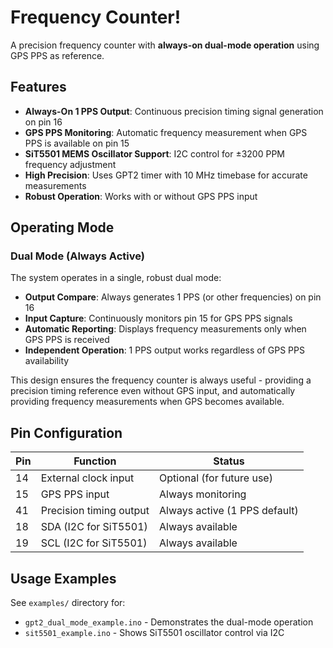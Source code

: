 # Frequency Counter!

A precision frequency counter with **always-on dual-mode operation** using GPS PPS as reference.

## Features

- **Always-On 1 PPS Output**: Continuous precision timing signal generation on pin 16
- **GPS PPS Monitoring**: Automatic frequency measurement when GPS PPS is available on pin 15
- **SiT5501 MEMS Oscillator Support**: I2C control for ±3200 PPM frequency adjustment
- **High Precision**: Uses GPT2 timer with 10 MHz timebase for accurate measurements
- **Robust Operation**: Works with or without GPS PPS input

## Operating Mode

### Dual Mode (Always Active)
The system operates in a single, robust dual mode:

- **Output Compare**: Always generates 1 PPS (or other frequencies) on pin 16
- **Input Capture**: Continuously monitors pin 15 for GPS PPS signals
- **Automatic Reporting**: Displays frequency measurements only when GPS PPS is received
- **Independent Operation**: 1 PPS output works regardless of GPS PPS availability

This design ensures the frequency counter is always useful - providing a precision timing reference even without GPS input, and automatically providing frequency measurements when GPS becomes available.

## Pin Configuration

| Pin | Function | Status |
|-----|----------|--------|
| 14  | External clock input | Optional (for future use) |
| 15  | GPS PPS input | Always monitoring |
| 41  | Precision timing output | Always active (1 PPS default) |
| 18  | SDA (I2C for SiT5501) | Always available |
| 19  | SCL (I2C for SiT5501) | Always available |

## Usage Examples

See `examples/` directory for:
- `gpt2_dual_mode_example.ino` - Demonstrates the dual-mode operation
- `sit5501_example.ino` - Shows SiT5501 oscillator control via I2C
